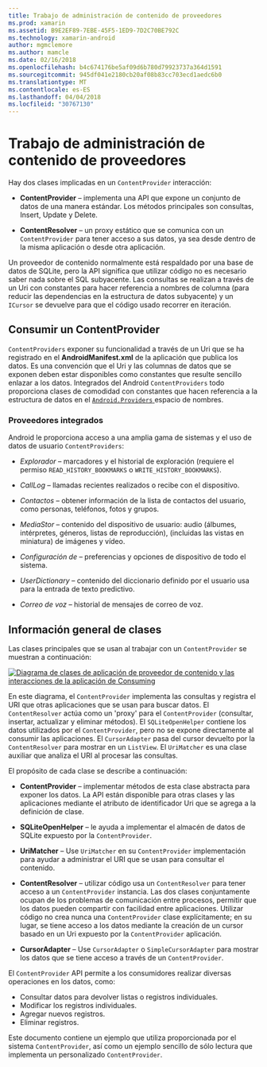 ```yaml
---
title: Trabajo de administración de contenido de proveedores
ms.prod: xamarin
ms.assetid: B9E2EF89-7EBE-45F5-1ED9-7D2C70BE792C
ms.technology: xamarin-android
author: mgmclemore
ms.author: mamcle
ms.date: 02/16/2018
ms.openlocfilehash: b4c674176be5af09d6b780d79923737a364d1591
ms.sourcegitcommit: 945df041e2180cb20af08b83cc703ecd1aedc6b0
ms.translationtype: MT
ms.contentlocale: es-ES
ms.lasthandoff: 04/04/2018
ms.locfileid: "30767130"
---
```

# <a name="how-content-providers-work"></a>Trabajo de administración de contenido de proveedores

Hay dos clases implicadas en un `ContentProvider` interacción:

- **ContentProvider** &ndash; implementa una API que expone un conjunto de datos de una manera estándar. Los métodos principales son consultas, Insert, Update y Delete.

- **ContentResolver** &ndash; un proxy estático que se comunica con un `ContentProvider` para tener acceso a sus datos, ya sea desde dentro de la misma aplicación o desde otra aplicación.

Un proveedor de contenido normalmente está respaldado por una base de datos de SQLite, pero la API significa que utilizar código no es necesario saber nada sobre el SQL subyacente. Las consultas se realizan a través de un Uri con constantes para hacer referencia a nombres de columna (para reducir las dependencias en la estructura de datos subyacente) y un `ICursor` se devuelve para que el código usado recorrer en iteración.


## <a name="consuming-a-contentprovider"></a>Consumir un ContentProvider

`ContentProviders` exponer su funcionalidad a través de un Uri que se ha registrado en el **AndroidManifest.xml** de la aplicación que publica los datos. Es una convención que el Uri y las columnas de datos que se exponen deben estar disponibles como constantes que resulte sencillo enlazar a los datos. Integrados del Android `ContentProviders` todo proporciona clases de comodidad con constantes que hacen referencia a la estructura de datos en el [ `Android.Providers` ](https://developer.xamarin.com/api/namespace/Android.Provider/) espacio de nombres.



### <a name="built-in-providers"></a>Proveedores integrados

Android le proporciona acceso a una amplia gama de sistemas y el uso de datos de usuario `ContentProviders`:

- *Explorador* &ndash; marcadores y el historial de exploración (requiere el permiso `READ_HISTORY_BOOKMARKS` o `WRITE_HISTORY_BOOKMARKS`).

- *CallLog* &ndash; llamadas recientes realizados o recibe con el dispositivo.

- *Contactos* &ndash; obtener información de la lista de contactos del usuario, como personas, teléfonos, fotos y grupos.

- *MediaStor* &ndash; contenido del dispositivo de usuario: audio (álbumes, intérpretes, géneros, listas de reproducción), (incluidas las vistas en miniatura) de imágenes y vídeo.

- *Configuración de* &ndash; preferencias y opciones de dispositivo de todo el sistema.

- *UserDictionary* &ndash; contenido del diccionario definido por el usuario usa para la entrada de texto predictivo.

- *Correo de voz* &ndash; historial de mensajes de correo de voz.



## <a name="classes-overview"></a>Información general de clases

Las clases principales que se usan al trabajar con un `ContentProvider` se muestran a continuación:

[![Diagrama de clases de aplicación de proveedor de contenido y las interacciones de la aplicación de Consuming](how-it-works-images/classdiagram1.png)](how-it-works-images/classdiagram1.png#lightbox)

En este diagrama, el `ContentProvider` implementa las consultas y registra el URI que otras aplicaciones que se usan para buscar datos. El `ContentResolver` actúa como un 'proxy' para el `ContentProvider` (consultar, insertar, actualizar y eliminar métodos). El `SQLiteOpenHelper` contiene los datos utilizados por el `ContentProvider`, pero no se expone directamente al consumir las aplicaciones.
El `CursorAdapter` pasa del cursor devuelto por la `ContentResolver` para mostrar en un `ListView`. El `UriMatcher` es una clase auxiliar que analiza el URI al procesar las consultas.

El propósito de cada clase se describe a continuación:

- **ContentProvider** &ndash; implementar métodos de esta clase abstracta para exponer los datos. La API están disponible para otras clases y las aplicaciones mediante el atributo de identificador Uri que se agrega a la definición de clase.

- **SQLiteOpenHelper** &ndash; le ayuda a implementar el almacén de datos de SQLite expuesto por la `ContentProvider`.

- **UriMatcher** &ndash; Use `UriMatcher` en su `ContentProvider` implementación para ayudar a administrar el URI que se usan para consultar el contenido.

- **ContentResolver** &ndash; utilizar código usa un `ContentResolver` para tener acceso a un `ContentProvider` instancia. Las dos clases conjuntamente ocupan de los problemas de comunicación entre procesos, permitir que los datos pueden compartir con facilidad entre aplicaciones. Utilizar código no crea nunca una `ContentProvider` clase explícitamente; en su lugar, se tiene acceso a los datos mediante la creación de un cursor basado en un Uri expuesto por la `ContentProvider` aplicación.

- **CursorAdapter** &ndash; Use `CursorAdapter` o `SimpleCursorAdapter` para mostrar los datos que se tiene acceso a través de un `ContentProvider`.

El `ContentProvider` API permite a los consumidores realizar diversas operaciones en los datos, como:

-  Consultar datos para devolver listas o registros individuales.
-  Modificar los registros individuales.
-  Agregar nuevos registros.
-  Eliminar registros.

Este documento contiene un ejemplo que utiliza proporcionada por el sistema `ContentProvider`, así como un ejemplo sencillo de sólo lectura que implementa un personalizado `ContentProvider`.

